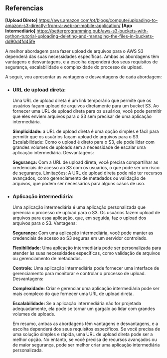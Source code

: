 ## Referencias

**[Upload Direto]** https://aws.amazon.com/pt/blogs/compute/uploading-to-amazon-s3-directly-from-a-web-or-mobile-application/ 
**[App Intermediário]** https://betterprogramming.pub/aws-s3-buckets-with-python-tutorial-uploading-deleting-and-managing-the-files-in-buckets-dd90d4fd45fe



A melhor abordagem para fazer upload de arquivos para o AWS S3 dependerá das suas necessidades específicas. Ambas as abordagens têm vantagens e desvantagens, e a escolha dependerá dos seus requisitos de segurança, escalabilidade e complexidade do processo de upload.

A seguir, vou apresentar as vantagens e desvantagens de cada abordagem:

+ ### URL de upload direta:

  Uma URL de upload direta é um link temporário que permite que os usuários façam upload de arquivos diretamente para um bucket S3. Ao fornecer uma URL de upload direta para os usuários, você pode permitir que eles enviem arquivos para o S3 sem precisar de uma aplicação intermediária.

  **Simplicidade:** a URL de upload direta é uma opção simples e fácil para permitir que os usuários façam upload de arquivos para o S3.
Escalabilidade: Como o upload é direto para o S3, ele pode lidar com grandes volumes de uploads sem a necessidade de escalar uma aplicação intermediária.
Desvantagens:

  **Segurança:** Com a URL de upload direta, você precisa compartilhar as credenciais de acesso ao S3 com os usuários, o que pode ser um risco de segurança.
Limitações: A URL de upload direta pode não ter recursos avançados, como gerenciamento de metadados ou validação de arquivos, que podem ser necessários para alguns casos de uso.


+ ### Aplicação intermediária:
  
  Uma aplicação intermediária é uma aplicação personalizada que gerencia o processo de upload para o S3. Os usuários fazem upload de arquivos para essa aplicação, que, em seguida, faz o upload dos arquivos para o S3.
Vantagens:

  **Segurança:** Com uma aplicação intermediária, você pode manter as credenciais de acesso ao S3 seguras em um servidor controlado.

  **Flexibilidade:** Uma aplicação intermediária pode ser personalizada para atender às suas necessidades específicas, como validação de arquivos ou gerenciamento de metadados.
  
  **Controle:** Uma aplicação intermediária pode fornecer uma interface de gerenciamento para monitorar e controlar o processo de upload.
Desvantagens:

  **Complexidade:** Criar e gerenciar uma aplicação intermediária pode ser mais complexo do que fornecer uma URL de upload direta.

  **Escalabilidade:** Se a aplicação intermediária não for projetada adequadamente, ela pode se tornar um gargalo ao lidar com grandes volumes de uploads.

  Em resumo, ambas as abordagens têm vantagens e desvantagens, e a escolha dependerá dos seus requisitos específicos. Se você precisa de uma solução simples e rápida, uma URL de upload direta pode ser a melhor opção. No entanto, se você precisa de recursos avançados ou de maior segurança, pode ser melhor criar uma aplicação intermediária personalizada.
